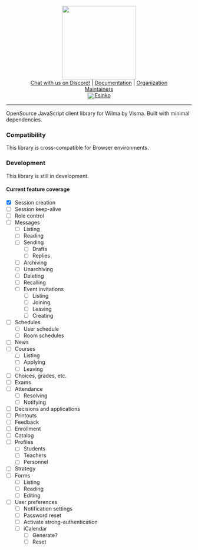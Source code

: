 <p align="center">
 <img height="200" src="https://i.imgur.com/MwU46Be.png"><br><a href="https://discord.gg/husTxHa">Chat with us on Discord!</a> | <a href="https://openwilma_js.testausserveri.fi">Documentation</a> | <a href="https://github.com/OpenWilma">Organization</a><br><u>Maintainers</u><br><img height="20" align="center" src="https://avatars2.githubusercontent.com/u/34211401?s=60&v=4"><a href="https://github.com/Esinko">Esinko</a></p>

---

OpenSource JavaScript client library for Wilma by Visma. Built with minimal dependencies.

### Compatibility
This library is cross-compatible for Browser environments.

### Development
This library is still in development.

#### Current feature coverage
- [x] Session creation
- [ ] Session keep-alive
- [ ] Role control
- [ ] Messages
    - [ ] Listing
    - [ ] Reading
    - [ ] Sending
        - [ ] Drafts
        - [ ] Replies
    - [ ] Archiving
    - [ ] Unarchiving
    - [ ] Deleting
    - [ ] Recalling
    - [ ] Event invitations
        - [ ] Listing
        - [ ] Joining
        - [ ] Leaving
        - [ ] Creating
- [ ] Schedules
    - [ ] User schedule
    - [ ] Room schedules
- [ ] News
- [ ] Courses
    - [ ] Listing
    - [ ] Applying
    - [ ] Leaving
- [ ] Choices, grades, etc.
- [ ] Exams
- [ ] Attendance
    - [ ] Resolving
    - [ ] Notifying
- [ ] Decisions and applications
- [ ] Printouts
- [ ] Feedback
- [ ] Enrollment
- [ ] Catalog
- [ ] Profiles
    - [ ] Students
    - [ ] Teachers
    - [ ] Personnel
- [ ] Strategy
- [ ] Forms
    - [ ] Listing
    - [ ] Reading
    - [ ] Editing
- [ ] User preferences
    - [ ] Notification settings
    - [ ] Password reset
    - [ ] Activate strong-authentication
    - [ ] iCalendar
        - [ ] Generate?
        - [ ] Reset
